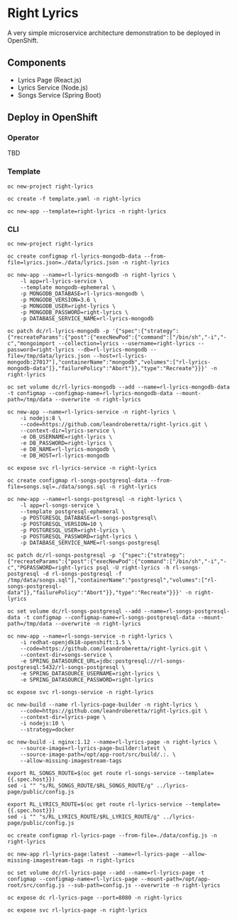 # Right Lyrics

A very simple microservice architecture demonstration to be deployed in OpenShift.

## Components

* Lyrics Page (React.js)
* Lyrics Service (Node.js)
* Songs Service (Spring Boot)

## Deploy in OpenShift

### Operator

TBD

### Template

    oc new-project right-lyrics

    oc create -f template.yaml -n right-lyrics

    oc new-app --template=right-lyrics -n right-lyrics

### CLI

    oc new-project right-lyrics

    oc create configmap rl-lyrics-mongodb-data --from-file=lyrics.json=./data/lyrics.json -n right-lyrics

    oc new-app --name=rl-lyrics-mongodb -n right-lyrics \
        -l app=rl-lyrics-service \
        --template mongodb-ephemeral \
        -p MONGODB_DATABASE=rl-lyrics-mongodb \
        -p MONGODB_VERSION=3.6 \
        -p MONGODB_USER=right-lyrics \
        -p MONGODB_PASSWORD=right-lyrics \
        -p DATABASE_SERVICE_NAME=rl-lyrics-mongodb

    oc patch dc/rl-lyrics-mongodb -p '{"spec":{"strategy":{"recreateParams":{"post":{"execNewPod":{"command":["/bin/sh","-i","-c","mongoimport --collection=lyrics --username=right-lyrics --password=right-lyrics --db=rl-lyrics-mongodb --file=/tmp/data/lyrics.json --host=rl-lyrics-mongodb:27017"],"containerName":"mongodb","volumes":["rl-lyrics-mongodb-data"]},"failurePolicy":"Abort"}},"type":"Recreate"}}}' -n right-lyrics

    oc set volume dc/rl-lyrics-mongodb --add --name=rl-lyrics-mongodb-data -t configmap --configmap-name=rl-lyrics-mongodb-data --mount-path=/tmp/data --overwrite -n right-lyrics

    oc new-app --name=rl-lyrics-service -n right-lyrics \
        -i nodejs:8 \
        --code=https://github.com/leandroberetta/right-lyrics.git \
        --context-dir=lyrics-service \
        -e DB_USERNAME=right-lyrics \
        -e DB_PASSWORD=right-lyrics \
        -e DB_NAME=rl-lyrics-mongodb \
        -e DB_HOST=rl-lyrics-mongodb

    oc expose svc rl-lyrics-service -n right-lyrics

    oc create configmap rl-songs-postgresql-data --from-file=songs.sql=./data/songs.sql -n right-lyrics

    oc new-app --name=rl-songs-postgresql -n right-lyrics \
        -l app=rl-songs-service \
        --template postgresql-ephemeral \
        -p POSTGRESQL_DATABASE=rl-songs-postgresql\
        -p POSTGRESQL_VERSION=10 \
        -p POSTGRESQL_USER=right-lyrics \
        -p POSTGRESQL_PASSWORD=right-lyrics \
        -p DATABASE_SERVICE_NAME=rl-songs-postgresql 

    oc patch dc/rl-songs-postgresql -p '{"spec":{"strategy":{"recreateParams":{"post":{"execNewPod":{"command":["/bin/sh","-i","-c","PGPASSWORD=right-lyrics psql -U right-lyrics -h rl-songs-postgresql -d rl-songs-postgresql -f /tmp/data/songs.sql"],"containerName":"postgresql","volumes":["rl-songs-postgresql-data"]},"failurePolicy":"Abort"}},"type":"Recreate"}}}' -n right-lyrics

    oc set volume dc/rl-songs-postgresql --add --name=rl-songs-postgresql-data -t configmap --configmap-name=rl-songs-postgresql-data --mount-path=/tmp/data --overwrite -n right-lyrics

    oc new-app --name=rl-songs-service -n right-lyrics \
        -i redhat-openjdk18-openshift:1.5 \
        --code=https://github.com/leandroberetta/right-lyrics.git \
        --context-dir=songs-service \
        -e SPRING_DATASOURCE_URL=jdbc:postgresql://rl-songs-postgresql:5432/rl-songs-postgresql \
        -e SPRING_DATASOURCE_USERNAME=right-lyrics \
        -e SPRING_DATASOURCE_PASSWORD=right-lyrics 

    oc expose svc rl-songs-service -n right-lyrics

    oc new-build --name rl-lyrics-page-builder -n right-lyrics \
        --code=https://github.com/leandroberetta/right-lyrics.git \
        --context-dir=lyrics-page \
        -i nodejs:10 \
        --strategy=docker

    oc new-build -i nginx:1.12 --name=rl-lyrics-page -n right-lyrics \
        --source-image=rl-lyrics-page-builder:latest \
        --source-image-path=/opt/app-root/src/build/.:. \
        --allow-missing-imagestream-tags

    export RL_SONGS_ROUTE=$(oc get route rl-songs-service --template={{.spec.host}})
    sed -i "" "s/RL_SONGS_ROUTE/$RL_SONGS_ROUTE/g" ../lyrics-page/public/config.js

    export RL_LYRICS_ROUTE=$(oc get route rl-lyrics-service --template={{.spec.host}})
    sed -i "" "s/RL_LYRICS_ROUTE/$RL_LYRICS_ROUTE/g" ../lyrics-page/public/config.js

    oc create configmap rl-lyrics-page --from-file=./data/config.js -n right-lyrics

    oc new-app rl-lyrics-page:latest --name=rl-lyrics-page --allow-missing-imagestream-tags -n right-lyrics

    oc set volume dc/rl-lyrics-page --add --name=rl-lyrics-page -t configmap --configmap-name=rl-lyrics-page --mount-path=/opt/app-root/src/config.js --sub-path=config.js --overwrite -n right-lyrics

    oc expose dc rl-lyrics-page --port=8080 -n right-lyrics

    oc expose svc rl-lyrics-page -n right-lyrics